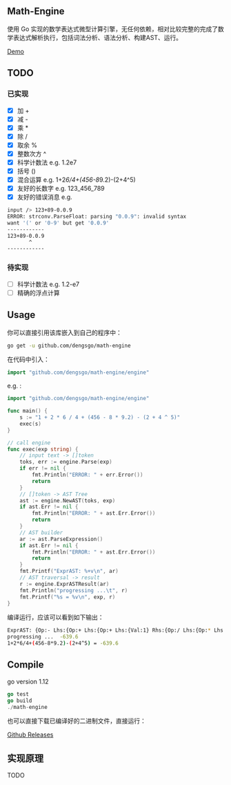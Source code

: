 ## Math-Engine  

使用 Go 实现的数学表达式微型计算引擎，无任何依赖，相对比较完整的完成了数学表达式解析执行，包括词法分析、语法分析、构建AST、运行。  

[Demo](http://wx3.sinaimg.cn/large/c2a95e3dly1g4i4unamlhg211o0iokk1.gif)

## TODO  
### 已实现  
  
- [x] 加 +  
- [x] 减 -  
- [x] 乘 *  
- [x] 除 /  
- [x] 取余 %  
- [x] 整数次方 ^  
- [x] 科学计数法 e.g. 1.2e7  
- [x] 括号 ()  
- [x] 混合运算 e.g. 1+2*6/4+(456-8*9.2)-(2+4^5)  
- [x] 友好的长数字 e.g. 123_456_789  
- [x] 友好的错误消息 e.g.    
```bash
input /> 123+89-0.0.9
ERROR: strconv.ParseFloat: parsing "0.0.9": invalid syntax
want '(' or '0-9' but get '0.0.9'
------------
123+89-0.0.9
       ^
------------
```  

### 待实现  
  
- [ ] 科学计数法 e.g. 1.2-e7  
- [ ] 精确的浮点计算    

## Usage  

你可以直接引用该库嵌入到自己的程序中：  
```bash
go get -u github.com/dengsgo/math-engine
```  
在代码中引入：  
```go
import "github.com/dengsgo/math-engine/engine"
```  
e.g. :  
```go
import "github.com/dengsgo/math-engine/engine"

func main() {
	s := "1 + 2 * 6 / 4 + (456 - 8 * 9.2) - (2 + 4 ^ 5)"
	exec(s)
}

// call engine
func exec(exp string) {
	// input text -> []token
	toks, err := engine.Parse(exp)
	if err != nil {
		fmt.Println("ERROR: " + err.Error())
		return
	}
	// []token -> AST Tree
	ast := engine.NewAST(toks, exp)
	if ast.Err != nil {
		fmt.Println("ERROR: " + ast.Err.Error())
		return
	}
	// AST builder
	ar := ast.ParseExpression()
	if ast.Err != nil {
		fmt.Println("ERROR: " + ast.Err.Error())
		return
	}
	fmt.Printf("ExprAST: %+v\n", ar)
	// AST traversal -> result
	r := engine.ExprASTResult(ar)
	fmt.Println("progressing ...\t", r)
	fmt.Printf("%s = %v\n", exp, r)
}
```  
编译运行，应该可以看到如下输出：  
```bash
ExprAST: {Op:- Lhs:{Op:+ Lhs:{Op:+ Lhs:{Val:1} Rhs:{Op:/ Lhs:{Op:* Lhs:{Val:2} Rhs:{Val:6}} Rhs:{Val:4}}} Rhs:{Op:- Lhs:{Val:456} Rhs:{Op:* Lhs:{Val:8} Rhs:{Val:9.2}}}} Rhs:{Op:+ Lhs:{Val:2} Rhs:{Op:^ Lhs:{Val:4} Rhs:{Val:5}}}}
progressing ...  -639.6
1+2*6/4+(456-8*9.2)-(2+4^5) = -639.6
```  


## Compile    

go version 1.12  
```go
go test
go build
./math-engine
```
  
也可以直接下载已编译好的二进制文件，直接运行：  

[Github Releases](https://github.com/dengsgo/math-engine/releases)  

## 实现原理  

TODO